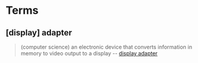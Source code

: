 # Terms

## [display] adapter

> (computer science) an electronic device that converts information in memory to video output to a display
> -- <a href="https://www.thefreedictionary.com/display+adapter">display adapter</a>
